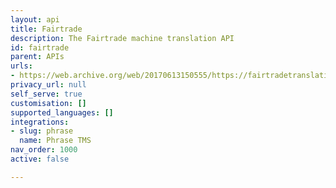 ```yaml
---
layout: api
title: Fairtrade
description: The Fairtrade machine translation API
id: fairtrade
parent: APIs
urls:
- https://web.archive.org/web/20170613150555/https://fairtradetranslation.com/
privacy_url: null
self_serve: true
customisation: []
supported_languages: []
integrations:
- slug: phrase
  name: Phrase TMS
nav_order: 1000
active: false

---
```


